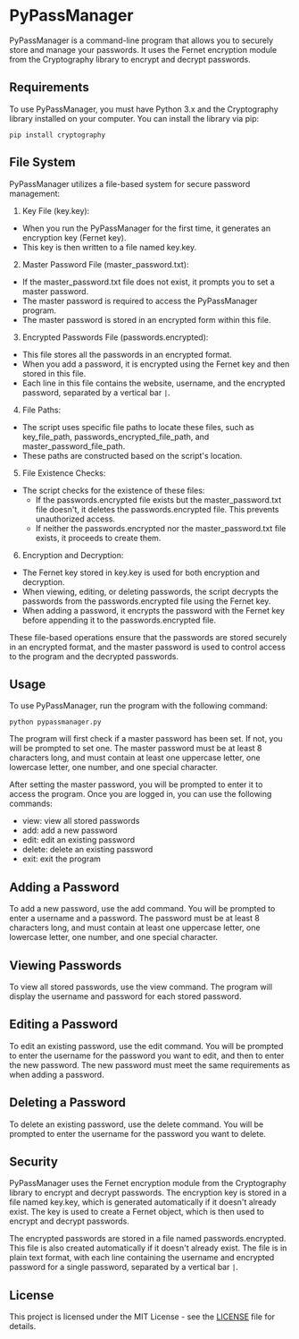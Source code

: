 # PyPassManager

PyPassManager is a command-line program that allows you to securely store and manage your passwords. It uses the Fernet encryption module from the Cryptography library to encrypt and decrypt passwords.

## Requirements

To use PyPassManager, you must have Python 3.x and the Cryptography library installed on your computer. You can install the library via pip:

`pip install cryptography`

## File System

PyPassManager utilizes a file-based system for secure password management:

1. Key File (key.key):

- When you run the PyPassManager for the first time, it generates an encryption key (Fernet key).
- This key is then written to a file named key.key.

2. Master Password File (master_password.txt):

- If the master_password.txt file does not exist, it prompts you to set a master password.
- The master password is required to access the PyPassManager program.
- The master password is stored in an encrypted form within this file.

3. Encrypted Passwords File (passwords.encrypted):

- This file stores all the passwords in an encrypted format.
- When you add a password, it is encrypted using the Fernet key and then stored in this file.
- Each line in this file contains the website, username, and the encrypted password, separated by a vertical bar `|`.

4. File Paths:

- The script uses specific file paths to locate these files, such as key_file_path, passwords_encrypted_file_path, and master_password_file_path.
- These paths are constructed based on the script's location.

5. File Existence Checks:

- The script checks for the existence of these files:
  - If the passwords.encrypted file exists but the master_password.txt file doesn't, it deletes the passwords.encrypted file. This prevents unauthorized access.
  - If neither the passwords.encrypted nor the master_password.txt file exists, it proceeds to create them.

6. Encryption and Decryption:

- The Fernet key stored in key.key is used for both encryption and decryption.
- When viewing, editing, or deleting passwords, the script decrypts the passwords from the passwords.encrypted file using the Fernet key.
- When adding a password, it encrypts the password with the Fernet key before appending it to the passwords.encrypted file.

These file-based operations ensure that the passwords are stored securely in an encrypted format, and the master password is used to control access to the program and the decrypted passwords.

## Usage

To use PyPassManager, run the program with the following command:

`python pypassmanager.py`

The program will first check if a master password has been set. If not, you will be prompted to set one. The master password must be at least 8 characters long, and must contain at least one uppercase letter, one lowercase letter, one number, and one special character.

After setting the master password, you will be prompted to enter it to access the program. Once you are logged in, you can use the following commands:

- view: view all stored passwords
- add: add a new password
- edit: edit an existing password
- delete: delete an existing password
- exit: exit the program

## Adding a Password

To add a new password, use the add command. You will be prompted to enter a username and a password. The password must be at least 8 characters long, and must contain at least one uppercase letter, one lowercase letter, one number, and one special character.

## Viewing Passwords

To view all stored passwords, use the view command. The program will display the username and password for each stored password.

## Editing a Password

To edit an existing password, use the edit command. You will be prompted to enter the username for the password you want to edit, and then to enter the new password. The new password must meet the same requirements as when adding a password.

## Deleting a Password

To delete an existing password, use the delete command. You will be prompted to enter the username for the password you want to delete.

## Security

PyPassManager uses the Fernet encryption module from the Cryptography library to encrypt and decrypt passwords. The encryption key is stored in a file named key.key, which is generated automatically if it doesn't already exist. The key is used to create a Fernet object, which is then used to encrypt and decrypt passwords.

The encrypted passwords are stored in a file named passwords.encrypted. This file is also created automatically if it doesn't already exist. The file is in plain text format, with each line containing the username and encrypted password for a single password, separated by a vertical bar `|`.

## License

This project is licensed under the MIT License - see the [LICENSE](LICENSE) file for details.
